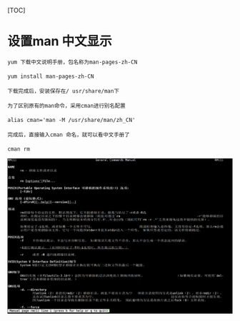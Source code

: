 [TOC]

# 设置man 中文显示

```
yum 下载中文说明手册，包名称为man-pages-zh-CN

yum install man-pages-zh-CN

下载完成后，安装保存在/ usr/share/man下

为了区别原有的man命令，采用cman进行别名配置

alias cman='man -M /usr/share/man/zh_CN'

完成后，直接输入cman 命名，就可以看中文手册了

cman rm
```

![image-20210816161802709](../image/image-20210816161802709.png)
